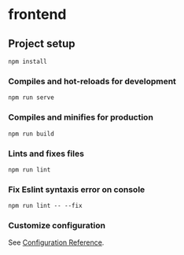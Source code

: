# frontend

## Project setup

```
npm install
```

### Compiles and hot-reloads for development

```
npm run serve
```

### Compiles and minifies for production

```
npm run build
```

### Lints and fixes files

```
npm run lint
```

### Fix Eslint syntaxis error on console

```
npm run lint -- --fix
```

### Customize configuration

See [Configuration Reference](https://cli.vuejs.org/config/).
